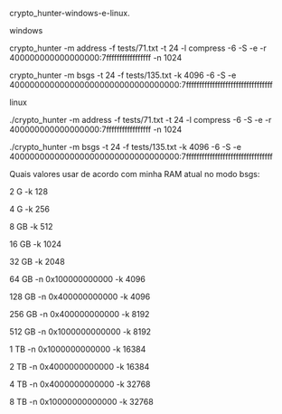 crypto_hunter-windows-e-linux.

windows

crypto_hunter -m address -f tests/71.txt -t 24 -l compress -6 -S -e -r 400000000000000000:7fffffffffffffffff -n 1024

crypto_hunter -m bsgs -t 24 -f tests/135.txt -k 4096 -6 -S -e 4000000000000000000000000000000000:7fffffffffffffffffffffffffffffffff

linux

./crypto_hunter -m address -f tests/71.txt -t 24 -l compress -6 -S -e -r 400000000000000000:7fffffffffffffffff -n 1024

./crypto_hunter -m bsgs -t 24 -f tests/135.txt -k 4096 -6 -S -e 4000000000000000000000000000000000:7fffffffffffffffffffffffffffffffff

Quais valores usar de acordo com minha RAM atual no modo bsgs:

2 G -k 128

4 G -k 256

8 GB -k 512

16 GB -k 1024

32 GB -k 2048

64 GB -n 0x100000000000 -k 4096

128 GB -n 0x400000000000 -k 4096

256 GB -n 0x400000000000 -k 8192

512 GB -n 0x1000000000000 -k 8192

1 TB -n 0x1000000000000 -k 16384

2 TB -n 0x4000000000000 -k 16384

4 TB -n 0x4000000000000 -k 32768

8 TB -n 0x10000000000000 -k 32768
